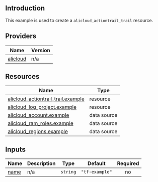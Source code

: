 <!-- BEGIN_TF_DOCS -->
## Introduction

This example is used to create a `alicloud_actiontrail_trail` resource.

## Providers

| Name | Version |
|------|---------|
| <a name="provider_alicloud"></a> [alicloud](#provider\_alicloud) | n/a |

## Resources

| Name | Type |
|------|------|
| [alicloud_actiontrail_trail.example](https://registry.terraform.io/providers/aliyun/alicloud/latest/docs/resources/actiontrail_trail) | resource |
| [alicloud_log_project.example](https://registry.terraform.io/providers/aliyun/alicloud/latest/docs/resources/log_project) | resource |
| [alicloud_account.example](https://registry.terraform.io/providers/aliyun/alicloud/latest/docs/data-sources/account) | data source |
| [alicloud_ram_roles.example](https://registry.terraform.io/providers/aliyun/alicloud/latest/docs/data-sources/ram_roles) | data source |
| [alicloud_regions.example](https://registry.terraform.io/providers/aliyun/alicloud/latest/docs/data-sources/regions) | data source |

## Inputs

| Name | Description | Type | Default | Required |
|------|-------------|------|---------|:--------:|
| <a name="input_name"></a> [name](#input\_name) | n/a | `string` | `"tf-example"` | no |
<!-- END_TF_DOCS -->    